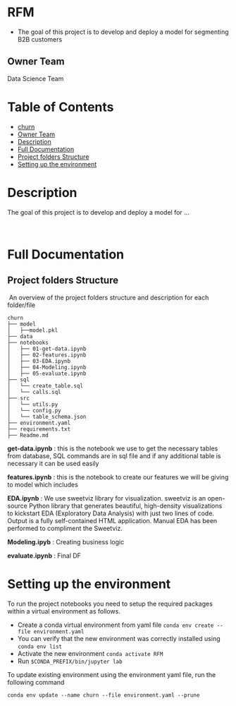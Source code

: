 # RFM
- The goal of this project is to develop and deploy a model for segmenting B2B customers 
​
## Owner Team
Data Science Team
​
​
# Table of Contents
- [churn](#churn)
- [Owner Team](#owner-team)
- [Description](#description)
- [Full Documentation](#full-documentation)
- [Project folders Structure](#project-folders-structure)
- [Setting up the environment](#setting-up-the-environment)
# Description
The goal of this project is to develop and deploy a model for ...
​

​
​
<a name="doc"></a>
# Full Documentation


## Project folders Structure
​
An overview of the project folders structure and description for each folder/file
​

```
churn
├── model
│   ├──model.pkl
├── data                              
├── notebooks   
│   ├── 01-get-data.ipynb                
│   ├── 02-features.ipynb               
│   ├── 03-EDA.ipynb               
│   ├── 04-Modeling.ipynb
│   ├── 05-evaluate.ipynb              
├── sql 
│   └── create_table.sql                                   
│   └── calls.sql                                        
├── src
│   └── utils.py
│   └── config.py
│   └── table_schema.json                          
├── environment.yaml                                                       
├── requirements.txt                         
├── Readme.md                                
```

**get-data.ipynb** : this is the notebook we use to get the necessary tables from database, SQL commands are in sql file and if any additional table is necessary it can be used easily

**features.ipynb** : this is the notebook to create our features we will be giving to model which includes 

**EDA.ipynb** : We use sweetviz library for visualization. sweetviz is an open-source Python library that generates beautiful, high-density visualizations to kickstart EDA (Exploratory Data Analysis) with just two lines of code. Output is a fully self-contained HTML application. Manual EDA has been performed to compliment the Sweetviz. 

**Modeling.ipyb** : Creating business logic

**evaluate.ipynb** : Final DF


<a name="Setting-up"></a>
# Setting up the environment

To run the project notebooks you need to setup the required packages within a virtual environment as follows.

* Create a conda virtual environment from yaml file `conda env create --file environment.yaml`
* You can verify that the new environment was correctly installed using `conda env list`
* Activate the new environment `conda activate RFM`
* Run `$CONDA_PREFIX/bin/jupyter lab`

To update existing environment using the environment yaml file, run the following command

```
conda env update --name churn --file environment.yaml --prune
```

<a name="download"></a>
